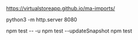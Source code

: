 https://virtualstoreapp.github.io/ma-imports/

python3 -m http.server 8080

npm test -- -u
npm test --updateSnapshot
npm test